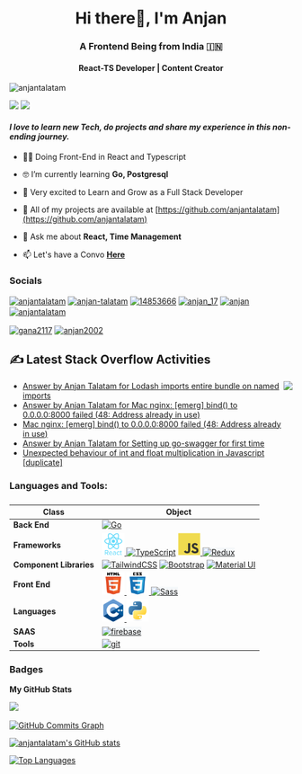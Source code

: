 <h1 align="center">Hi there👋, I'm Anjan</h1>
<h3 align="center">A Frontend Being from India 🇮🇳</h3>
<h4 align="center">React-TS Developer | Content Creator</h4>

<p align="left"> <img src="https://komarev.com/ghpvc/?username=anjantalatam&label=Profile%20views&color=0e75b6&style=flat" alt="anjantalatam" /> </p>

<a href="https://www.twitter.com/anjantalatam" target="_blank" rel="noreferrer"><img
src="https://img.shields.io/twitter/follow/anjantalatam?logo=twitter&style=for-the-badge&color=0891b2&labelColor=1c1917"
/></a>
<a href="https://www.github.com/anjantalatam" target="_blank" rel="noreferrer"><img
src="https://img.shields.io/github/followers/anjantalatam?logo=github&style=for-the-badge&color=0891b2&labelColor=1c1917" /></a>

<i><h4>I love to learn new Tech, do projects and share my experience in this non-ending journey.</h4> </i>

- 👨‍💻 Doing Front-End in React and Typescript

- 🤓 I’m currently learning **Go, Postgresql**

- 🚀 Very excited to Learn and Grow as a Full Stack Developer

- 🛄 All of my projects are available at [https://github.com/anjantalatam](https://github.com/anjantalatam)

- 💬 Ask me about **React, Time Management**

- 📫 Let's have a Convo **<a href="https://twitter.com/messages/compose?recipient_id=1289945210852581376" target="_blank"> Here </a>**

### Socials

<p align="left">
 <a href="https://twitter.com/anjantalatam" target="blank"><img align="center" src="https://raw.githubusercontent.com/rahuldkjain/github-profile-readme-generator/master/src/images/icons/Social/twitter.svg" alt="anjantalatam" height="30" width="40" /></a>
  <a href="https://linkedin.com/in/anjan-talatam" target="blank"><img align="center" src="https://raw.githubusercontent.com/rahuldkjain/github-profile-readme-generator/master/src/images/icons/Social/linked-in-alt.svg" alt="anjan-talatam" height="30" width="40" /></a>
  <a href="https://stackoverflow.com/users/14853666" target="blank"><img align="center" src="https://raw.githubusercontent.com/rahuldkjain/github-profile-readme-generator/master/src/images/icons/Social/stack-overflow.svg" alt="14853666" height="30" width="40" /></a>
  <a href="https://codepen.io/anjan_17" target="blank"><img align="center" src="https://raw.githubusercontent.com/rahuldkjain/github-profile-readme-generator/master/src/images/icons/Social/codepen.svg" alt="anjan_17" height="30" width="40" /></a>
  <a href="https://codesandbox.com/anjan" target="blank"><img align="center" src="https://cdn.jsdelivr.net/npm/simple-icons@3.0.1/icons/codesandbox.svg" alt="anjan" height="30" width="40" /></a>
    <a href="https://instagram.com/anjantalatam" target="blank"><img align="center" src="https://raw.githubusercontent.com/rahuldkjain/github-profile-readme-generator/master/src/images/icons/Social/instagram.svg" alt="anjantalatam" height="30" width="40" /></a>

<a href="https://www.hackerrank.com/gana2117" target="blank"><img align="center" src="https://raw.githubusercontent.com/rahuldkjain/github-profile-readme-generator/master/src/images/icons/Social/hackerrank.svg" alt="gana2117" height="30" width="40" /></a>
<a href="https://codeforces.com/profile/anjan2002" target="blank"><img align="center" src="https://cdn.jsdelivr.net/npm/simple-icons@3.0.1/icons/codeforces.svg" alt="anjan2002" height="30" width="40" /></a>

</p>

## ✍️ Latest Stack Overflow Activities

<img align="right" src = "https://github-readme-stackoverflow.vercel.app/?userID=14853666" height = "220"/>

<!-- STACKOVERFLOW:START -->
- [Answer by Anjan Talatam for Lodash imports entire bundle on named imports](https://stackoverflow.com/questions/73743312/lodash-imports-entire-bundle-on-named-imports/73743390#73743390)
- [Answer by Anjan Talatam for Mac nginx: [emerg] bind&lpar;&rpar; to 0.0.0.0:8000 failed &lpar;48: Address already in use&rpar;](https://stackoverflow.com/questions/73729080/mac-nginx-emerg-bind-to-0-0-0-08000-failed-48-address-already-in-use/73729081#73729081)
- [Mac nginx: [emerg] bind&lpar;&rpar; to 0.0.0.0:8000 failed &lpar;48: Address already in use&rpar;](https://stackoverflow.com/questions/73729080/mac-nginx-emerg-bind-to-0-0-0-08000-failed-48-address-already-in-use)
- [Answer by Anjan Talatam for Setting up go-swagger for first time](https://stackoverflow.com/questions/56413951/setting-up-go-swagger-for-first-time/73610005#73610005)
- [Unexpected behaviour of int and float multiplication in Javascript [duplicate]](https://stackoverflow.com/questions/73443508/unexpected-behaviour-of-int-and-float-multiplication-in-javascript)
<!-- STACKOVERFLOW:END -->

<h3 align="left">Languages and Tools:</h3>
<p align="left">

| Class                   | Object                                                                                                                                                                                                                                                                                                                                                                                                                                                                                                                                                                                                                                                                                                                                                                                                                                                                                                                                                                                                |
| ----------------------- | ----------------------------------------------------------------------------------------------------------------------------------------------------------------------------------------------------------------------------------------------------------------------------------------------------------------------------------------------------------------------------------------------------------------------------------------------------------------------------------------------------------------------------------------------------------------------------------------------------------------------------------------------------------------------------------------------------------------------------------------------------------------------------------------------------------------------------------------------------------------------------------------------------------------------------------------------------------------------------------------------------- |
| **Back End**            | <a href="https://go.dev/doc/" target="_blank" rel="noreferrer"><img src="https://raw.githubusercontent.com/danielcranney/readme-generator/main/public/icons/skills/go-colored.svg" width="36" height="36" alt="Go" /></a>                                                                                                                                                                                                                                                                                                                                                                                                                                                                                                                                                                                                                                                                                                                                                                             |
| **Frameworks**          | <a href="https://reactjs.org/" target="_blank"> <img src="https://raw.githubusercontent.com/devicons/devicon/master/icons/react/react-original-wordmark.svg" alt="react" width="40" height="40" style="background:#f5f8fa" /> </a> <a href="https://www.typescriptlang.org/" target="_blank" rel="noreferrer"><img src="https://raw.githubusercontent.com/danielcranney/readme-generator/main/public/icons/skills/typescript-colored.svg" width="40" height="40" alt="TypeScript" /></a> <a href="https://developer.mozilla.org/en-US/docs/Web/JavaScript" target="_blank"> <img src="https://raw.githubusercontent.com/devicons/devicon/master/icons/javascript/javascript-original.svg" alt="javascript" width="40" height="40"/> </a> <a href="https://redux.js.org/" target="_blank" rel="noreferrer"><img src="https://raw.githubusercontent.com/danielcranney/readme-generator/main/public/icons/skills/redux-colored.svg" width="40" height="40" alt="Redux" style="background:#f5f8fa" /></a> |
| **Component Libraries** | <a href="https://tailwindcss.com/" target="_blank" rel="noreferrer"><img src="https://raw.githubusercontent.com/danielcranney/readme-generator/main/public/icons/skills/tailwindcss-colored.svg" width="36" height="36" alt="TailwindCSS" /></a> <a href="https://getbootstrap.com/" target="_blank" rel="noreferrer"><img src="https://raw.githubusercontent.com/danielcranney/readme-generator/main/public/icons/skills/bootstrap-colored.svg" width="36" height="36" alt="Bootstrap" /></a> <a href="https://mui.com/" target="_blank" rel="noreferrer"><img src="https://raw.githubusercontent.com/danielcranney/readme-generator/main/public/icons/skills/materialui-colored.svg" width="36" height="36" alt="Material UI" /></a>                                                                                                                                                                                                                                                                |
| **Front End**           | <a href="https://www.w3.org/html/" target="_blank"> <img src="https://raw.githubusercontent.com/devicons/devicon/master/icons/html5/html5-original-wordmark.svg" alt="html5" width="40" height="40" style="background:#f5f8fa"/> </a><a href="https://www.w3schools.com/css/" target="_blank"> <img src="https://raw.githubusercontent.com/devicons/devicon/master/icons/css3/css3-original-wordmark.svg" alt="css3" width="40" height="40" style="background:#f5f8fa"/> </a> <a href="https://sass-lang.com/" target="_blank" rel="noreferrer"><img src="https://raw.githubusercontent.com/danielcranney/readme-generator/main/public/icons/skills/sass-colored.svg" width="36" height="36" alt="Sass" style="background:#f5f8fa" /></a>                                                                                                                                                                                                                                                             |
| **Languages**           | <a href="https://www.w3schools.com/cpp/" target="_blank"> <img src="https://raw.githubusercontent.com/devicons/devicon/master/icons/cplusplus/cplusplus-original.svg" alt="cplusplus" width="40" height="40"/> </a><a href="https://www.python.org" target="_blank"> <img src="https://raw.githubusercontent.com/devicons/devicon/master/icons/python/python-original.svg" alt="python" width="40" height="40" /> </a>                                                                                                                                                                                                                                                                                                                                                                                                                                                                                                                                                                                |
| **SAAS**                | <a href="https://firebase.google.com/" target="_blank" rel="noreferrer"> <img src="https://www.vectorlogo.zone/logos/firebase/firebase-icon.svg" alt="firebase" width="40" height="40" style="background:#f5f8fa"/> </a>                                                                                                                                                                                                                                                                                                                                                                                                                                                                                                                                                                                                                                                                                                                                                                              |
| **Tools**               | <a href="https://git-scm.com/" target="_blank"> <img src="https://www.vectorlogo.zone/logos/git-scm/git-scm-icon.svg" alt="git" width="40" height="40"/> </a>                                                                                                                                                                                                                                                                                                                                                                                                                                                                                                                                                                                                                                                                                                                                                                                                                                         |

</p></a>

### Badges

<b>My GitHub Stats</b>

<a href="http://www.github.com/anjantalatam"><img src="https://github-readme-streak-stats.herokuapp.com/?user=anjantalatam&stroke=ffffff&background=1c1917&ring=0891b2&fire=0891b2&currStreakNum=ffffff&currStreakLabel=0891b2&sideNums=ffffff&sideLabels=ffffff&dates=ffffff&hide_border=true" /></a>

<a href="http://www.github.com/anjantalatam"><img src="https://activity-graph.herokuapp.com/graph?username=anjantalatam&bg_color=1c1917&color=ffffff&line=0891b2&point=ffffff&area_color=1c1917&area=true&hide_border=true&custom_title=GitHub%20Commits%20Graph" alt="GitHub Commits Graph" /></a>

<a href="http://www.github.com/anjantalatam"><img src="https://github-readme-stats.vercel.app/api?username=anjantalatam&show_icons=true&hide=contribs&title_color=0891b2&text_color=ffffff&icon_color=0891b2&bg_color=1c1917&hide_border=true&show_icons=true" alt="anjantalatam's GitHub stats" /></a>

<a href="https://github.com/anjantalatam" align="left"><img src="https://github-readme-stats.vercel.app/api/top-langs/?username=anjantalatam&langs_count=10&title_color=0891b2&text_color=ffffff&icon_color=0891b2&bg_color=1c1917&hide_border=true&locale=en&custom_title=Top%20%Languages" alt="Top Languages" /></a>
